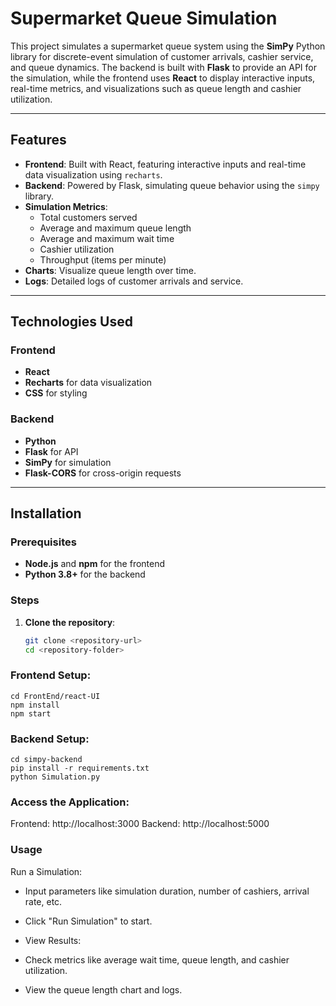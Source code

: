 # Supermarket Queue Simulation

This project simulates a supermarket queue system using the **SimPy** Python library for discrete-event simulation of customer arrivals, cashier service, and queue dynamics. The backend is built with **Flask** to provide an API for the simulation, while the frontend uses **React** to display interactive inputs, real-time metrics, and visualizations such as queue length and cashier utilization.

---

## Features

- **Frontend**: Built with React, featuring interactive inputs and real-time data visualization using `recharts`.
- **Backend**: Powered by Flask, simulating queue behavior using the `simpy` library.
- **Simulation Metrics**:
    - Total customers served
    - Average and maximum queue length
    - Average and maximum wait time
    - Cashier utilization
    - Throughput (items per minute)
- **Charts**: Visualize queue length over time.
- **Logs**: Detailed logs of customer arrivals and service.

---

## Technologies Used

### Frontend
- **React**
- **Recharts** for data visualization
- **CSS** for styling

### Backend
- **Python**
- **Flask** for API
- **SimPy** for simulation
- **Flask-CORS** for cross-origin requests

---

## Installation

### Prerequisites
- **Node.js** and **npm** for the frontend
- **Python 3.8+** for the backend

### Steps

1. **Clone the repository**:
   ```bash
   git clone <repository-url>
   cd <repository-folder>

### Frontend Setup:

```
cd FrontEnd/react-UI
npm install
npm start
```

### Backend Setup:


``` 
cd simpy-backend
pip install -r requirements.txt
python Simulation.py 
```

### Access the Application:


Frontend: http://localhost:3000
Backend: http://localhost:5000


### Usage
Run a Simulation:


- Input parameters like simulation duration, number of cashiers, arrival rate, etc.
- Click "Run Simulation" to start.
- View Results:


- Check metrics like average wait time, queue length, and cashier utilization.
- View the queue length chart and logs.